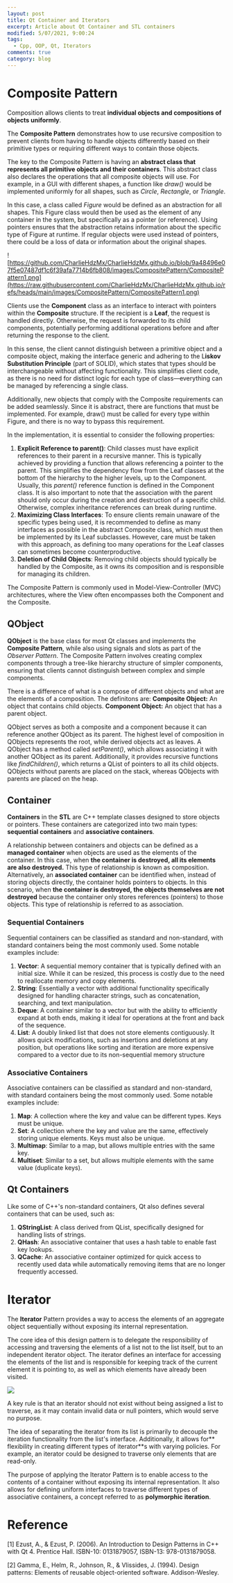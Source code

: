 ```yaml
---
layout: post
title: Qt Container and Iterators
excerpt: Article about Qt Container and STL containers
modified: 5/07/2021, 9:00:24
tags:
  - Cpp, OOP, Qt, Iterators
comments: true
category: blog
---
```

# Composite Pattern 
Composition allows clients to treat **individual objects and compositions of objects uniformly**.

The **Composite Pattern** demonstrates how to use recursive composition to prevent clients from having to handle objects differently based on their primitive types or requiring different ways to contain those objects.

The key to the Composite Pattern is having an **abstract class that represents all primitive objects and their containers**. This abstract class also declares the operations that all composite objects will use. For example, in a GUI with different shapes, a function like _draw()_ would be implemented uniformly for all shapes, such as _Circle_, _Rectangle_, or _Triangle_.

In this case, a class called _Figure_ would be defined as an abstraction for all shapes. This Figure class would then be used as the element of any container in the system, but specifically as a pointer (or reference). Using pointers ensures that the abstraction retains information about the specific type of Figure at runtime. If regular objects were used instead of pointers, there could be a loss of data or information about the original shapes.

![https://github.com/CharlieHdzMx/CharlieHdzMx.github.io/blob/9a48496e07f5e07487df1c6f39afa7714b6fb808/images/CompositePattern/CompositePattern1.png](https://raw.githubusercontent.com/CharlieHdzMx/CharlieHdzMx.github.io/refs/heads/main/images/CompositePattern/CompositePattern1.png) 

Clients use the **Component** class as an interface to interact with pointers within the **Composite** structure. If the recipient is a **Leaf**, the request is handled directly. Otherwise, the request is forwarded to its child components, potentially performing additional operations before and after returning the response to the client.

In this sense, the client cannot distinguish between a primitive object and a composite object, making the interface generic and adhering to the L**iskov Substitution Principle** (part of SOLID), which states that types should be interchangeable without affecting functionality. This simplifies client code, as there is no need for distinct logic for each type of class—everything can be managed by referencing a single class.

Additionally, new objects that comply with the Composite requirements can be added seamlessly. Since it is abstract, there are functions that must be implemented. For example, draw() must be called for every type within Figure, and there is no way to bypass this requirement.

In the implementation, it is essential to consider the following properties:
1. **Explicit Reference to parent()**: Child classes must have explicit references to their parent in a recursive manner. This is typically achieved by providing a function that allows referencing a pointer to the parent. This simplifies the dependency flow from the Leaf classes at the bottom of the hierarchy to the higher levels, up to the Component. Usually, this _parent()_ reference function is defined in the Component class. It is also important to note that the association with the parent should only occur during the creation and destruction of a specific child. Otherwise, complex inheritance references can break during runtime.
2. **Maximizing Class Interfaces**: To ensure clients remain unaware of the specific types being used, it is recommended to define as many interfaces as possible in the abstract Composite class, which must then be implemented by its Leaf subclasses. However, care must be taken with this approach, as defining too many operations for the Leaf classes can sometimes become counterproductive.
3. **Deletion of Child Objects**: Removing child objects should typically be handled by the Composite, as it owns its composition and is responsible for managing its children.

The Composite Pattern is commonly used in Model-View-Controller (MVC) architectures, where the View often encompasses both the Component and the Composite.

## QObject
**QObject** is the base class for most Qt classes and implements the **Composite Pattern**, while also using signals and slots as part of the _Observer Pattern_. The Composite Pattern involves creating complex components through a tree-like hierarchy structure of simpler components, ensuring that clients cannot distinguish between complex and simple components.

There is a difference of what is a compose of different objects and what are the elements of a composition. The definitons are:
**Composite Object:** An object that contains child objects.
**Component Object:** An object that has a parent object.

QObject serves as both a composite and a component because it can reference another QObject as its parent. The highest level of composition in QObjects represents the root, while derived objects act as leaves. A QObject has a method called _setParent()_, which allows associating it with another QObject as its parent. Additionally, it provides recursive functions like _findChildren()_, which returns a QList of pointers to all its child objects. QObjects without parents are placed on the stack, whereas QObjects with parents are placed on the heap.

## Container
**Containers** in the **STL** are C++ template classes designed to store objects or pointers. These containers are categorized into two main types: **sequential containers** and **associative containers**.

A relationship between containers and objects can be defined as a **managed container** when objects are used as the elements of the container. In this case, when **the container is destroyed, all its elements are also destroyed.** This type of relationship is known as composition. Alternatively, an **associated container** can be identified when, instead of storing objects directly, the container holds pointers to objects. In this scenario, when **the container is destroyed, the objects themselves are not destroyed** because the container only stores references (pointers) to those objects. This type of relationship is referred to as association.

### Sequential Containers
Sequential containers can be classified as standard and non-standard, with standard containers being the most commonly used. Some notable examples include:

1. **Vector**: A sequential memory container that is typically defined with an initial size. While it can be resized, this process is costly due to the need to reallocate memory and copy elements.
2. **String**: Essentially a vector<char> with additional functionality specifically designed for handling character strings, such as concatenation, searching, and text manipulation.
3. **Deque**: A container similar to a vector but with the ability to efficiently expand at both ends, making it ideal for operations at the front and back of the sequence.
4. **List**: A doubly linked list that does not store elements contiguously. It allows quick modifications, such as insertions and deletions at any position, but operations like sorting and iteration are more expensive compared to a vector due to its non-sequential memory structure

### Associative Containers
Associative containers can be classified as standard and non-standard, with standard containers being the most commonly used. Some notable examples include:

1. **Map**: A collection where the key and value can be different types. Keys must be unique.
2. **Set**: A collection where the key and value are the same, effectively storing unique elements. Keys must also be unique.
3. **Multimap**: Similar to a map, but allows multiple entries with the same key.
4. **Multiset**: Similar to a set, but allows multiple elements with the same value (duplicate keys).

## Qt Containers
Like some of C++'s non-standard containers, Qt also defines several containers that can be used, such as:

1. **QStringList**: A class derived from QList<QString>, specifically designed for handling lists of strings.
2. **QHash**: An associative container that uses a hash table to enable fast key lookups.
3. **QCache**: An associative container optimized for quick access to recently used data while automatically removing items that are no longer frequently accessed.

# Iterator
The **Iterator** Pattern provides a way to access the elements of an aggregate object sequentially without exposing its internal representation.

The core idea of this design pattern is to delegate the responsibility of accessing and traversing the elements of a list not to the list itself, but to an independent iterator object. The iterator defines an interface for accessing the elements of the list and is responsible for keeping track of the current element it is pointing to, as well as which elements have already been visited.

![](https://raw.githubusercontent.com/CharlieHdzMx/CharlieHdzMx.github.io/refs/heads/main/images/CompositePattern/Iterator1.png)

A key rule is that an iterator should not exist without being assigned a list to traverse, as it may contain invalid data or null pointers, which would serve no purpose.

The idea of separating the iterator from its list is primarily to decouple the iteration functionality from the list's interface. Additionally, it allows for** flexibility in creating different types of iterator**s with varying policies. For example, an iterator could be designed to traverse only elements that are read-only.

The purpose of applying the Iterator Pattern is to enable access to the contents of a container without exposing its internal representation. It also allows for defining uniform interfaces to traverse different types of associative containers, a concept referred to as **polymorphic iteration**.

# Reference
[1] Ezust, A., & Ezust, P. (2006). An Introduction to Design Patterns in C++ with Qt 4. Prentice Hall. ISBN-10: 0131879057, ISBN-13: 978-0131879058.

[2] Gamma, E., Helm, R., Johnson, R., & Vlissides, J. (1994). Design patterns: Elements of reusable object-oriented software. Addison-Wesley.
